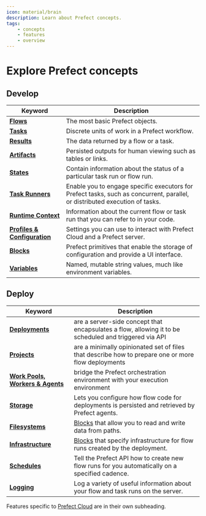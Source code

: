 ```yaml
---
icon: material/brain
description: Learn about Prefect concepts.
tags:
    - concepts
    - features
    - overview
---
```


# Explore Prefect concepts

## Develop

| Keyword                                     | Description                                                                                                                                                                        |
| ------------------------------------------- | ---------------------------------------------------------------------------------------------------------------------------------------------------------------------------------- |
| __[Flows](flows.md)__                       | The most basic Prefect objects.                                                                                                                                                    |
| __[Tasks](tasks.md)__                       | Discrete units of work in a Prefect workflow.                                                                                                                                      |
| __[Results](results.md)__                   | The data returned by a flow or a task.                                                                                                                                             |
| __[Artifacts](artifacts.md)__               | Persisted outputs for human viewing such as tables or links.                                                                                                                       |
| __[States](states.md)__                     | Contain information about the status of a particular task run or flow run.                                                                                                         |
| __[Task Runners](task-runners.md)__         | Enable you to engage specific executors for Prefect tasks, such as concurrent, parallel, or distributed execution of tasks.                                                    |
| __[Runtime Context](runtime-context.md)__   | Information about the current flow or task run that you can refer to in your code.        |
| __[Profiles & Configuration](settings.md)__ | Settings you can use to interact with Prefect Cloud and a Prefect server.                                                                                                                                               |
| __[Blocks](blocks.md)__                     | Prefect primitives that enable the storage of configuration and provide a UI interface.                                       |
| __[Variables](variables.md)__               | Named, mutable string values, much like environment variables. |

## Deploy
| Keyword                                           | Description                                                                                           |
| ------------------------------------------------- | ----------------------------------------------------------------------------------------------------- |
| __[Deployments](deployments.md)__                 | are a server-side concept that encapsulates a flow, allowing it to be scheduled and triggered via API |
| __[Projects](projects.md)__                       | are a minimally opinionated set of files that describe how to prepare one or more flow deployments    |
| __[Work Pools, Workers & Agents](work-pools.md)__ | bridge the Prefect orchestration environment with your execution environment                          |
| __[Storage](storage.md)__                         | Lets you configure how flow code for deployments is persisted and retrieved by Prefect agents.        |
| __[Filesystems](filesystems.md)__                 | [Blocks](/concepts/blocks/) that allow you to read and write data from paths.                         |
| __[Infrastructure](infrastructure.md)__           | [Blocks](blocks.md) that specify infrastructure for flow runs created by the deployment.              |
| __[Schedules](schedules.md)__                     | Tell the Prefect API how to create new flow runs for you automatically on a specified cadence.        |
| __[Logging](logs.md)__                            | Log a variety of useful information about your flow and task runs on the server.                      |

Features specific to [Prefect Cloud](../cloud/) are in their own subheading.
